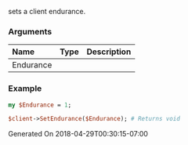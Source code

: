 sets a client endurance.
### Arguments
**Name**|**Type**|**Description**
:---|:---|:---
Endurance||

### Example

```perl
my $Endurance = 1;

$client->SetEndurance($Endurance); # Returns void
```


Generated On 2018-04-29T00:30:15-07:00
